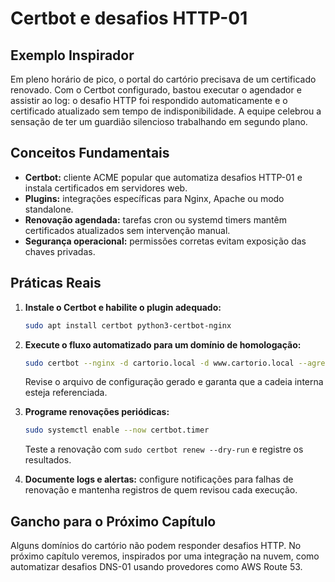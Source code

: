 # Certbot e desafios HTTP-01

## Exemplo Inspirador

Em pleno horário de pico, o portal do cartório precisava de um certificado renovado. Com o Certbot configurado, bastou executar o agendador e assistir ao log: o desafio HTTP foi respondido automaticamente e o certificado atualizado sem tempo de indisponibilidade. A equipe celebrou a sensação de ter um guardião silencioso trabalhando em segundo plano.

## Conceitos Fundamentais

- **Certbot:** cliente ACME popular que automatiza desafios HTTP-01 e instala certificados em servidores web.
- **Plugins:** integrações específicas para Nginx, Apache ou modo standalone.
- **Renovação agendada:** tarefas cron ou systemd timers mantêm certificados atualizados sem intervenção manual.
- **Segurança operacional:** permissões corretas evitam exposição das chaves privadas.

## Práticas Reais

1. **Instale o Certbot e habilite o plugin adequado:**
   ```bash
   sudo apt install certbot python3-certbot-nginx
   ```

2. **Execute o fluxo automatizado para um domínio de homologação:**
   ```bash
   sudo certbot --nginx -d cartorio.local -d www.cartorio.local --agree-tos --register-unsafely-without-email
   ```
   Revise o arquivo de configuração gerado e garanta que a cadeia interna esteja referenciada.

3. **Programe renovações periódicas:**
   ```bash
   sudo systemctl enable --now certbot.timer
   ```
   Teste a renovação com `sudo certbot renew --dry-run` e registre os resultados.

4. **Documente logs e alertas:** configure notificações para falhas de renovação e mantenha registros de quem revisou cada execução.

## Gancho para o Próximo Capítulo

Alguns domínios do cartório não podem responder desafios HTTP. No próximo capítulo veremos, inspirados por uma integração na nuvem, como automatizar desafios DNS-01 usando provedores como AWS Route 53.
